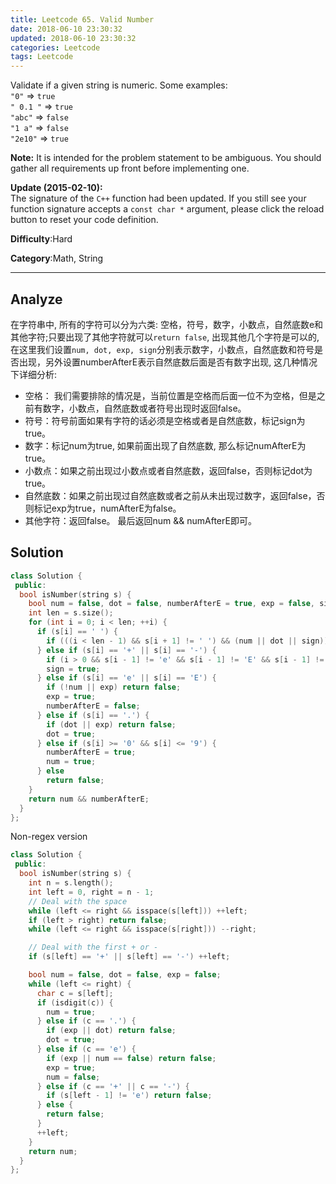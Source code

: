 ```yaml
---
title: Leetcode 65. Valid Number
date: 2018-06-10 23:30:32
updated: 2018-06-10 23:30:32
categories: Leetcode
tags: Leetcode
---
```


﻿Validate if a given string is numeric.
Some examples:  
`"0"`  =>  `true`  
`" 0.1 "`  =>  `true`  
`"abc"`  =>  `false`  
`"1 a"`  =>  `false`  
`"2e10"`  =>  `true`

**Note:**  It is intended for the problem statement to be ambiguous. You should gather all requirements up front before implementing one.

**Update (2015-02-10):**  
The signature of the  `C++`  function had been updated. If you still see your function signature accepts a  `const char *`  argument, please click the reload button to reset your code definition.

**Difficulty**:Hard

**Category**:Math, String
<!--more-->
*****

## Analyze

在字符串中, 所有的字符可以分为六类: 空格，符号，数字，小数点，自然底数e和其他字符;只要出现了其他字符就可以`return false`, 出现其他几个字符是可以的, 在这里我们设置`num, dot, exp, sign`分别表示数字，小数点，自然底数和符号是否出现，另外设置numberAfterE表示自然底数后面是否有数字出现, 这几种情况下详细分析:
- 空格： 我们需要排除的情况是，当前位置是空格而后面一位不为空格，但是之前有数字，小数点，自然底数或者符号出现时返回false。
- 符号：符号前面如果有字符的话必须是空格或者是自然底数，标记sign为true。
- 数字：标记num为true, 如果前面出现了自然底数, 那么标记numAfterE为true。
- 小数点：如果之前出现过小数点或者自然底数，返回false，否则标记dot为true。
- 自然底数：如果之前出现过自然底数或者之前从未出现过数字，返回false，否则标记exp为true，numAfterE为false。
- 其他字符：返回false。
最后返回num && numAfterE即可。

## Solution

```cpp
class Solution {
 public:
  bool isNumber(string s) {
    bool num = false, dot = false, numberAfterE = true, exp = false, sign = false;
    int len = s.size();
    for (int i = 0; i < len; ++i) {
      if (s[i] == ' ') {
        if (((i < len - 1) && s[i + 1] != ' ') && (num || dot || sign)) return false;
      } else if (s[i] == '+' || s[i] == '-') {
        if (i > 0 && s[i - 1] != 'e' && s[i - 1] != 'E' && s[i - 1] != ' ') return false;
        sign = true;
      } else if (s[i] == 'e' || s[i] == 'E') {
        if (!num || exp) return false;
        exp = true;
        numberAfterE = false;
      } else if (s[i] == '.') {
        if (dot || exp) return false;
        dot = true;
      } else if (s[i] >= '0' && s[i] <= '9') {
        numberAfterE = true;
        num = true;
      } else
        return false;
    }
    return num && numberAfterE;
  }
};
```

Non-regex version

```cpp
class Solution {
 public:
  bool isNumber(string s) {
    int n = s.length();
    int left = 0, right = n - 1;
    // Deal with the space
    while (left <= right && isspace(s[left])) ++left;
    if (left > right) return false;
    while (left <= right && isspace(s[right])) --right;

    // Deal with the first + or -
    if (s[left] == '+' || s[left] == '-') ++left;

    bool num = false, dot = false, exp = false;
    while (left <= right) {
      char c = s[left];
      if (isdigit(c)) {
        num = true;
      } else if (c == '.') {
        if (exp || dot) return false;
        dot = true;
      } else if (c == 'e') {
        if (exp || num == false) return false;
        exp = true;
        num = false;
      } else if (c == '+' || c == '-') {
        if (s[left - 1] != 'e') return false;
      } else {
        return false;
      }
      ++left;
    }
    return num;
  }
};
```